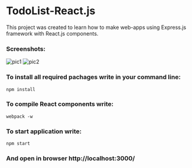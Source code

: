 # TodoList-React.js

This project was created to learn how to make web-apps using Express.js framework with React.js components.


### Screenshots:
![pic1](https://cloud.githubusercontent.com/assets/26466644/25105952/49da7448-23c7-11e7-8941-8205d01335e8.png)
![pic2](https://cloud.githubusercontent.com/assets/26466644/25105835/b73a4262-23c6-11e7-9397-00c89443a98b.png)

### To install all required pachages write in your command line: 
```
npm install
```

### To compile React components write:
```
webpack -w
```

### To start application write:
```
npm start
```

### And open in browser http://localhost:3000/

